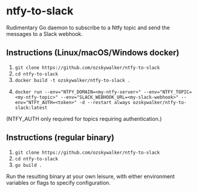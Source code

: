 # ntfy-to-slack

Rudimentary Go daemon to subscribe to a Ntfy topic and send the messages to a Slack webhook.

## Instructions (Linux/macOS/Windows docker)

1. ```git clone https://github.com/ozskywalker/ntfy-to-slack```
2. ```cd ntfy-to-slack```
3. ```docker build -t ozskywalker/ntfy-to-slack .```
4. ```
   docker run --env="NTFY_DOMAIN=<my-ntfy-server>" --env="NTFY_TOPIC=<my-ntfy-topic>" --env="SLACK_WEBHOOK_URL=<my-slack-webhook>" --env="NTFY_AUTH=<token>" -d --restart always ozskywalker/ntfy-to-slack:latest
   ```

(NTFY_AUTH only required for topics requiring authentication.)

## Instructions (regular binary)

1. ```git clone https://github.com/ozskywalker/ntfy-to-slack```
2. ```cd ntfy-to-slack```
3. ```go build .```

Run the resulting binary at your own leisure, with either environment variables or flags to specify configuration.